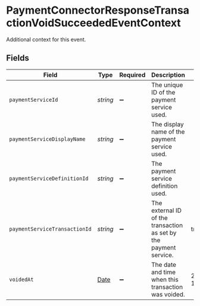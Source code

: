 # PaymentConnectorResponseTransactionVoidSucceededEventContext

Additional context for this event.


## Fields

| Field                                                                                         | Type                                                                                          | Required                                                                                      | Description                                                                                   | Example                                                                                       |
| --------------------------------------------------------------------------------------------- | --------------------------------------------------------------------------------------------- | --------------------------------------------------------------------------------------------- | --------------------------------------------------------------------------------------------- | --------------------------------------------------------------------------------------------- |
| `paymentServiceId`                                                                            | *string*                                                                                      | :heavy_minus_sign:                                                                            | The unique ID of the payment service used.                                                    |                                                                                               |
| `paymentServiceDisplayName`                                                                   | *string*                                                                                      | :heavy_minus_sign:                                                                            | The display name of the payment service used.                                                 |                                                                                               |
| `paymentServiceDefinitionId`                                                                  | *string*                                                                                      | :heavy_minus_sign:                                                                            | The payment service definition used.                                                          |                                                                                               |
| `paymentServiceTransactionId`                                                                 | *string*                                                                                      | :heavy_minus_sign:                                                                            | The external ID of the transaction as set by the payment service.                             | transaction-1234                                                                              |
| `voidedAt`                                                                                    | [Date](https://developer.mozilla.org/en-US/docs/Web/JavaScript/Reference/Global_Objects/Date) | :heavy_minus_sign:                                                                            | The date and time when this transaction was voided.                                           | 2013-07-16T19:23:00.000+00:00                                                                 |